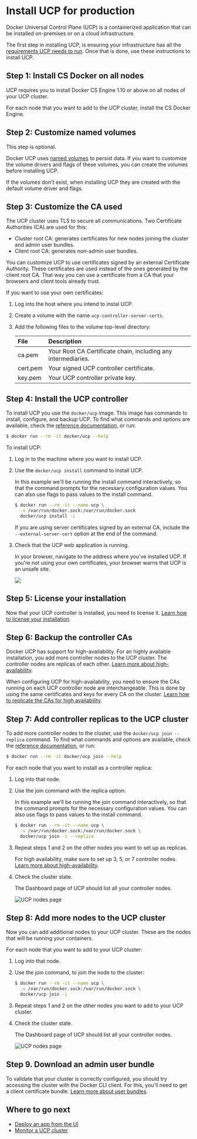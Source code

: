 <!--[metadata]>
+++
aliases = [ "/ucp/production-install/"]
title = "Install UCP for production"
description = "Learn how to install Docker Universal Control Plane on production"
keywords = ["Universal Control Plane, UCP, install"]
[menu.main]
parent="mn_ucp_installation"
weight=20
+++
<![end-metadata]-->

# Install UCP for production

Docker Universal Control Plane (UCP) is a containerized application that can be
installed on-premises or on a cloud infrastructure.

The first step in installing UCP, is ensuring your
infrastructure has all the [requirements UCP needs to run](system-requirements).
Once that is done, use these instructions to install UCP.

## Step 1: Install CS Docker on all nodes

UCP requires you to install Docker CS Engine 1.10 or above on all nodes of
your UCP cluster.

For each node that you want to add to the UCP cluster, install the CS Docker
Engine.

## Step 2: Customize named volumes

This step is optional.

Docker UCP uses [named volumes](../architecture.md) to persist data. If you want
to customize the volume drivers and flags of these volumes, you can create the
volumes before installing UCP.

If the volumes don't exist, when installing UCP they are
created with the default volume driver and flags.


## Step 3: Customize the CA used

The UCP cluster uses TLS to secure all communications. Two Certificate
Authorities (CA) are used for this:

* Cluster root CA: generates certificates for new nodes joining the cluster and
admin user bundles.
* Client root CA: generates non-admin user bundles.

You can customize UCP to use certificates signed by an external Certificate
Authority. These certificates are used instead of the ones generated by the
client root CA. That way you can use a certificate from a CA that your
browsers and client tools already trust.

If you want to use your own certificates:

1. Log into the host where you intend to instal UCP.

2. Create a volume with the name `ucp-controller-server-certs`.

3. Add the following files to the volume top-level directory:

    | File     | Description                                                    |
    |:---------|:---------------------------------------------------------------|
    | ca.pem   | Your Root CA Certificate chain, including any intermediaries.  |
    | cert.pem | Your signed UCP controller certificate.                        |
    | key.pem  | Your UCP controller private key.                               |


## Step 4: Install the UCP controller

To install UCP you use the `docker/ucp` image. This image has commands to
install, configure, and backup UCP. To find what commands and options are
available, check the [reference documentation](../reference/install.md), or run:

```bash
$ docker run --rm -it docker/ucp --help
```

To install UCP:

1. Log in to the machine where you want to install UCP.

2. Use the `docker/ucp install` command to install UCP.

    In this example we'll be running the install command interactively, so that
    the command prompts for the necessary configuration values.
    You can also use flags to pass values to the install command.

    ```bash
    $ docker run --rm -it --name ucp \
      -v /var/run/docker.sock:/var/run/docker.sock
      docker/ucp install -i
    ```

    If you are using server certificates signed by an external CA, include
    the `--external-server-cert` option at the end of the command.

3. Check that the UCP web application is running.

    In your browser, navigate to the address where you've installed UCP.
    If you're not using your own certificates, your browser warns that UCP is
    an unsafe site.

    ![](../images/login.png)

## Step 5: License your installation

Now that your UCP controller is installed, you need to license it.
[Learn how to license your installation](license.md).

## Step 6: Backup the controller CAs

Docker UCP has support for high-availability. For an highly available
installation, you add more controller nodes to the UCP cluster. The controller
nodes are replicas of each other.
[Learn more about high-availability](../high-availability/set-up-high-availability.md).

When configuring UCP for high-availability, you need to ensure the CAs running
on each UCP controller node are interchangeable. This is done by using the same
certificates and keys for every CA on the cluster.
[Learn how to replicate the CAs for high availability](../high-availability/replicate-cas.md).

## Step 7: Add controller replicas to the UCP cluster

To add more controller nodes to the cluster, use the
`docker/ucp join --replica` command. To find what commands and options are
available, check the [reference documentation](../reference/join.md), or run:

```bash
$ docker run --rm -it docker/ucp join --help
```

For each node that you want to install as a controller replica:

1. Log into that node.

2. Use the join command with the replica option:

    In this example we'll be running the join command interactively, so that
    the command prompts for the necessary configuration values.
    You can also use flags to pass values to the install command.

    ```bash
    $ docker run --rm -it --name ucp \
      -v /var/run/docker.sock:/var/run/docker.sock \
      docker/ucp join -i --replica
    ```

3. Repeat steps 1 and 2 on the other nodes you want to set up as replicas.

    For high availability, make sure to set up 3, 5, or 7 controller nodes.
    [Learn more about high-availability](../high-availability/set-up-high-availability.md).

4. Check the cluster state.

    The Dashboard page of UCP should list all your controller nodes.

    ![UCP nodes page](../images/replica-nodes.png)


## Step 8: Add more nodes to the UCP cluster

Now you can add additional nodes to your UCP cluster. These are the nodes that
will be running your containers.

For each node that you want to add to your UCP cluster:

1. Log into that node.

2. Use the join command, to join the node to the cluster:

    ```bash
    $ docker run --rm -it --name ucp \
      -v /var/run/docker.sock:/var/run/docker.sock \
      docker/ucp join -i
    ```

3. Repeat steps 1 and 2 on the other nodes you want to add to your UCP cluster.

4. Check the cluster state.

    The Dashboard page of UCP should list all your controller nodes.

    ![UCP nodes page](../images/nodes-page.png)

## Step 9. Download an admin user bundle

To validate that your cluster is correctly configured, you should try accessing
the cluster with the Docker CLI client. For this, you'll need to get a client
certificate bundle.
[Learn more about user bundles](../access-ucp/cli-based-access.md).


## Where to go next

* [Deploy an app from the UI](../applications/deploy-app-ui.md)
* [Monitor a UCP cluster](../monitor/monitor-ucp.md)

